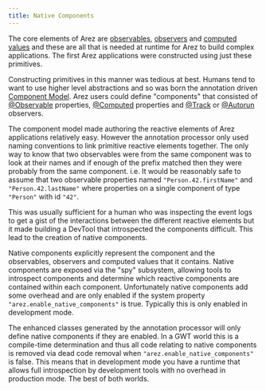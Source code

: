 ```yaml
---
title: Native Components
---
```


The core elements of Arez are [observables](observables.md), [observers](observers.md) and
[computed values](computed_values.md) and these are all that is needed at runtime for Arez to build complex
applications. The first Arez applications were constructed using just these primitives.

Constructing primitives in this manner was tedious at best. Humans tend to want to use higher level abstractions
and so was born the annotation driven [Component Model](components.md). Arez users could
define "components" that consisted of [@Observable](at_observable.md) properties, [@Computed](at_computed.md)
properties and [@Track](at_track.md) or [@Autorun](at_autorun.md) observers.

The component model made authoring the reactive elements of Arez applications relatively easy. However the annotation
processor only used naming conventions to link primitive reactive elements together. The only way to know that
two observables were from the same component was to look at their names and if enough of the prefix matched then
they were probably from the same component. i.e. It would be reasonably safe to assume that two observable
properties named `"Person.42.firstName"` and `"Person.42.lastName"` where properties on a single component
of type `"Person"` with id `"42"`.

This was usually sufficient for a human who was inspecting the event logs to get a gist of the interactions between
the different reactive elements but it made building a DevTool that introspected the components difficult. This lead
to the creation of native components.

Native components explicitly represent the component and the observables, observers and computed values that it
contains. Native components are exposed via the "spy" subsystem, allowing tools to introspect components and determine
which reactive components are contained within each component. Unfortunately native components add some overhead and
are only enabled if the system property `"arez.enable_native_components"` is true. Typically this is only enabled
in development mode.

The enhanced classes generated by the annotation processor will only define native components if they are enabled.
In a GWT world this is a compile-time determination and thus all code relating to native components is removed via
dead code removal when `"arez.enable_native_components"` is false. This means that in development mode you have a
runtime that allows full introspection by development tools with no overhead in production mode. The best of both
worlds.
